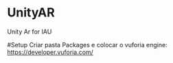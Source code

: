 # UnityAR
Unity Ar for IAU

#Setup
Criar pasta Packages e colocar o vuforia engine: https://developer.vuforia.com/
